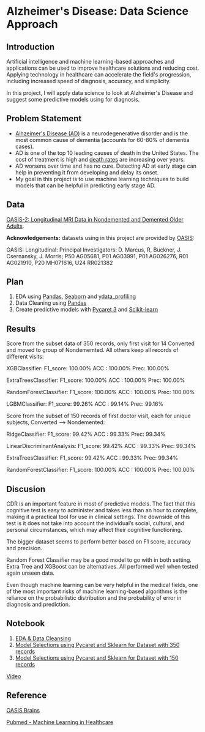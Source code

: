 # Alzheimer's Disease: Data Science Approach

## Introduction
Artificial intelligence and machine learning-based approaches and applications can be used to improve healthcare solutions and reducing cost. Applying technology in healthcare can accelerate the field's progression, including increased speed of diagnosis, accuracy, and simplicity.

In this project, I will apply data science to look at Alzheimer's Disease and suggest some predictive models using for diagnosis.


## Problem Statement
- [Alhzeimer's Disease (AD)](https://www.cdc.gov/aging/aginginfo/alzheimers.htm) is a neurodegenerative disorder and is the most common cause of dementia (accounts for 60-80% of dementia cases).
- AD is one of the top 10 leading causes of death in the United States. The cost of treatment is high and [death rates](https://www.cdc.gov/nchs/data/databriefs/db116.pdf) are increasing over years.
- AD worsens over time and has no cure. Detecting AD at early stage can help in preventing it from developing and delay its onset.
- My goal in this project is to use machine learning techniques to build models that can be helpful in predicting early stage AD.

## Data

[OASIS-2: Longitudinal MRI Data in Nondemented and Demented Older Adults](https://www.oasis-brains.org/#data).

<b>Acknowledgements:</b> datasets using in this project are provided by [OASIS](https://www.oasis-brains.org/#data):

 OASIS: Longitudinal: Principal Investigators: D. Marcus, R, Buckner, J. Csernansky, J. Morris; P50 AG05681, P01 AG03991, P01 AG026276, R01 AG021910, P20 MH071616, U24 RR021382


## Plan
1. EDA using [Pandas](https://pandas.pydata.org/), [Seaborn](https://seaborn.pydata.org/) and [ydata_profiling](https://pypi.org/project/ydata-profiling/)
2. Data Cleaning using [Pandas](https://pandas.pydata.org/)
3. Create predictive models with [Pycaret 3](https://pycaret.org/) and [Scikit-learn](https://scikit-learn.org/stable/)


## Results

Score from the subset data of 350 records, only first visit for 14 Converted and moved to group of Nondememted. All others keep all records of different visits:

XGBClassifier:
F1_score: 100.00%
ACC : 100.00%
Prec: 100.00%

ExtraTreesClassifier:
F1_score: 100.00%
ACC : 100.00%
Prec: 100.00%

RandomForestClassifier:
F1_score: 100.00%
ACC : 100.00%
Prec: 100.00%

LGBMClassifier:
F1_score: 99.26%
ACC : 99.14%
Prec: 99.16%

Score from the subset of 150 records of first doctor visit, each for unique subjects, Converted --> Nondemented:

RidgeClassifier:
F1_score: 99.42%
ACC : 99.33%
Prec: 99.34%

LinearDiscriminantAnalysis:
F1_score: 99.42%
ACC : 99.33%
Prec: 99.34%

ExtraTreesClassifier:
F1_score: 99.42%
ACC : 99.33%
Prec: 99.34%

RandomForestClassifier:
F1_score: 100.00%
ACC : 100.00%
Prec: 100.00%

## Discusion

CDR is an important feature in most of predictive models. The fact that this cognitive test is easy to administer and takes less than an hour to complete, making it a practical tool for use in clinical settings. The downside of this test is it does not take into account the individual’s social, cultural, and personal circumstances, which may affect their cognitive functioning.

The bigger dataset seems to perform better based on F1 score, accuracy and precision.

Random Forest Classifier may be a good model to go with in both setting. Extra Tree and XGBoost can be alternatives. All performed well when tested again unseen data.

Even though machine learning can be very helpful in the medical fields, one of the most important risks of machine learning-based algorithms is the reliance on the probabilistic distribution and the probability of error in diagnosis and prediction.


## Notebook
1. [EDA & Data Cleansing](https://github.com/halethithu/Capstone/blob/main/Code/01_Alzheimers_Disease_EDA_and_%20DataCleansing.ipynb)
2. [Model Selections using Pycaret and Sklearn for Dataset with 350 records](https://github.com/halethithu/Capstone/blob/main/Code/03_AD_Model_Selections_350.ipynb)
3. [Model Selections using Pycaret and Sklearn for Dataset with 150 records](https://github.com/halethithu/Capstone/blob/main/Code/04_AD_Model_Selections_150.ipynb)

[Video](https://clipchamp.com/watch/w95ZbxhlJdV)

## Reference
[OASIS Brains](https://www.oasis-brains.org/#data)

[Pubmed - Machine Learning in Healthcare](https://www.ncbi.nlm.nih.gov/pmc/articles/PMC8822225/)

